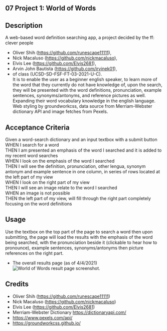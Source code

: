 ## 07 Project 1: World of Words

## Description
A web-based word definition searching app, a project decided by the ff: clever people 
- Oliver Shih (https://github.com/runescape11111), 
- Nick Macaluso (https://github.com/nickmacaluso), 
- Elvis Lee (https://github.com/Elvis2681), 
- Arvin John Bautista (https://github.com/irvinek01),
- of class (UCSD-SD-FSF-FT-03-2021-U-C).   
It is to enable the user as a beginner english speaker, to learn more of the word that they currently do not have knowledge of, upon the search, they will be presented with the word definitions, pronunciation, example sentences, synonyms/antonyms, and reference pictures as well.  
Expanding their word vocabulary knowledge in the english language. Web styling by groundworkcss, data source from Merriam-Webster dictionary API and image fetches from Pexels.

## Acceptance Criteria
Given a word-search dictionary and an input textbox with a submit button  
WHEN I search for a word  
THEN I am presented an emphasis of the word I searched and it is added to my recent word searches  
WHEN I look on the emphasis of the word I searched  
THEN I will see the definition, pronunciation, other lengua, synonym antonym and example sentence in one column, in series of rows located at the left part of my view  
WHEN I look on the right part of my view  
THEN I will see an image relate to the word I searched  
WHEN an image is not possible  
THEN the left part of my view, will fill through the right part completely focusing on the word definitions  

## Usage
 Use the textbox on the top part of the page to search a word then upon submitting, the page will load the results with the emphasis of the word being searched, with the pronunciation beside it (clickable to hear how to pronounce), example sentences, synonyms/antonyms then picture references on the right part.
- The overall results page (as of 4/4/2021)
![World of Words result page screenshot.](./Assets/screenshots/screenshot2.png)

## Credits
- Oliver Shih (https://github.com/runescape11111)
- Nick Macaluso (https://github.com/nickmacaluso)
- Elvis Lee (https://github.com/Elvis2681)
- Merriam-Webster Dictionary https://dictionaryapi.com/
- https://www.pexels.com/api/
- https://groundworkcss.github.io/
